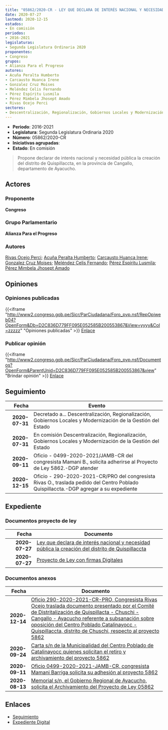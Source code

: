 ```yaml
---
title: "05862/2020-CR - LEY QUE DECLARA DE INTERÉS NACIONAL Y NECESIDAD PÚBLICA LA CREACIÓN DEL DISTRITO DE QUISPILLACCTA"
date: 2020-07-27
lastmod: 2020-12-15
estados:
- En comisión
periodos:
- 2016-2021
legislaturas:
- Segunda Legislatura Ordinaria 2020
proponentes:
- Congreso
grupos:
- Alianza Para el Progreso
autores:
- Acuña Peralta Humberto
- Carcausto Huanca Irene
- Gonzalez Cruz Moises
- Meléndez Celis Fernando
- Pérez Espíritu Lusmila
- Pérez Mimbela Jhosept Amado
- Rivas Ocejo Perci
sectores:
- Descentralización, Regionalización, Gobiernos Locales y Modernización de la Gestión del Estado
---
```

- **Periodo**: 2016-2021
- **Legislatura**: Segunda Legislatura Ordinaria 2020
- **Número**: 05862/2020-CR
- **Iniciativas agrupadas**: 
- **Estado**: En comisión

> Propone declarar de interés nacional y necesidad pública la creación del distrito de Quispillaccta, en la provincia de Cangallo, departamento de Ayacucho.


## Actores

### Proponente

**Congreso**

### Grupo Parlamentario

**Alianza Para el Progreso**

### Autores

[Rivas Ocejo Perci](mailto:mailto:privas@congreso.gob.pe); [Acuña Peralta Humberto](mailto:mailto:hacuna@congreso.gob.pe); [Carcausto Huanca Irene](mailto:mailto:icarcausto@congreso.gob.pe); [Gonzalez Cruz Moises](mailto:mailto:mgonzalezc@congreso.gob.pe); [Meléndez Celis Fernando](mailto:mailto:fmelendez@congreso.gob.pe); [Pérez Espíritu Lusmila](mailto:mailto:lperez@congreso.gob.pe); [Pérez Mimbela Jhosept Amado](mailto:mailto:jperezm@congreso.gob.pe)

## Opiniones

### Opiniones publicadas

{{<iframe "http://www2.congreso.gob.pe/Sicr/ParCiudadana/Foro_pvp.nsf/RepOpiweb04?OpenForm&Db=D2C836D779FF095E052585B200553867&View=yyyy&Col=zzzzz" "Opiniones publicadas" >}}
[Enlace](http://www2.congreso.gob.pe/Sicr/ParCiudadana/Foro_pvp.nsf/RepOpiweb04?OpenForm&Db=D2C836D779FF095E052585B200553867&View=yyyy&Col=zzzzz)

### Publicar opinión

{{<iframe "http://www2.congreso.gob.pe/Sicr/ParCiudadana/Foro_pvp.nsf/Documentos?OpenForm&ParentUnid=D2C836D779FF095E052585B200553867&view" "Brindar opinión" >}}
[Enlace](http://www2.congreso.gob.pe/Sicr/ParCiudadana/Foro_pvp.nsf/Documentos?OpenForm&ParentUnid=D2C836D779FF095E052585B200553867&view)


## Seguimiento

| Fecha | Evento |
|------:|--------|
| **2020-07-31** | Decretado a... Descentralización, Regionalización, Gobiernos Locales y Modernización de la Gestión del Estado |
| **2020-07-31** | En comisión Descentralización, Regionalización, Gobiernos Locales y Modernización de la Gestión del Estado |
| **2020-09-11** | Oficio - 0499-2020-2021/JAMB-CR del congresista Mamani B., solicita adherirse al Proyecto de Ley 5862.-DGP atender |
| **2020-12-15** | Oficio - 290-2020-2021-CR/PRO del congresista Rivas O., traslada pedido del Centro Poblado Quispillaccta.-DGP agregar a su expediente |

## Expediente

### Documentos proyecto de ley

| Fecha | Documento |
|------:|-----------|
| **2020-07-27** | [Ley que declara de interés nacional y necesidad pública la creación del distrito de Quispillaccta](http://www.leyes.congreso.gob.pe/Documentos/2016_2021/Proyectos_de_Ley_y_de_Resoluciones_Legislativas/PL05862-20200727.pdf) |
| **2020-07-27** | [Proyecto de Ley con firmas Digitales](http://www.leyes.congreso.gob.pe/Documentos/2016_2021/Proyectos_de_Ley_y_de_Resoluciones_Legislativas/Proyectos_Firmas_digitales/PL05862.pdf) |

### Documentos anexos

| Fecha | Documento |
|------:|-----------|
| **2020-12-14** | [Oficio 290-2020-2021-CR-PRO, Congresista Rivas Ocejo traslada documento presentado por el Comité de Distritalización de Quispillacta - Chuschi - Cangallo - Ayacucho referente a subsanación sobre oposición del Centro Poblado Catalinayocc - Quispillaccta, distrito de Chuschi, respecto al proyecto 5862](http://www.leyes.congreso.gob.pe/Documentos/2016_2021/Oficios/Congresistas/OFICIO-290-2020-2021-CR-PRO.pdf) |
| **2020-09-24** | [Carta s/n de la Municipalidad del Centro Poblado de Catalinayocc quienes solicitan el retiro y archivamiento del proyecto 5862](http://www.leyes.congreso.gob.pe/Documentos/2016_2021/Oficios/Otras_Instituciones/CARTA-S-N-20200924-CATALINAYOCC.pdf) |
| **2020-09-11** | [Oficio 0499-2020-2021-JAMB-CR, congresista Mamani Barriga solicita su adhesión al proyecto 5862](http://www.leyes.congreso.gob.pe/Documentos/2016_2021/Adhesiones/Proyectos_de_Ley/OFICIO-0499-2020-2021-JAMB-CR.pdf) |
| **2020-08-13** | [Memorial s/n, el Gobierno Regional de Ayacucho, solicita el Archivamiento del Proyecto de Ley 05862](http://www.leyes.congreso.gob.pe/Documentos/2016_2021/Oficios/Otras_Instituciones/MEMORIAL-S-N-PROYECTO-5862.pdf) |

## Enlaces

- [Seguimiento](http://www2.congreso.gob.pe/Sicr/TraDocEstProc/CLProLey2016.nsf/f7fff46988ca05b1052578e100829cc7/14d7cb1a49b4b453052585b3001f1b57?OpenDocument)
- [Expediente Digital](http://www2.congreso.gob.pe/Sicr/TraDocEstProc/Expvirt_2011.nsf/visbusqptramdoc1621/05862?opendocument)

